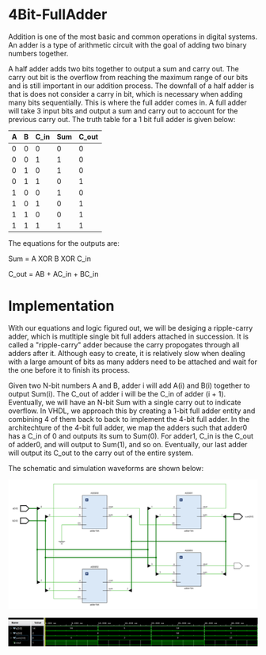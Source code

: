 # 4Bit-FullAdder 

Addition is one of the most basic and common operations in digital systems. An adder is a type of arithmetic circuit with the goal of adding two binary numbers together.

A half adder adds two bits together to output a sum and carry out. The carry out bit is the overflow from reaching the maximum range of our bits and is still important in our addition process. The downfall of a half adder is that is does not consider a carry in bit, which is necessary when adding many bits sequentially. This is where the full adder comes in. A full adder will take 3 input bits and output a sum and carry out to account for the previous carry out. The truth table for a 1 bit full adder is given below:

  | A | B | C_in | Sum | C_out |
  | --- | --- | --- | --- | --- |
  | 0 | 0 | 0 | 0 | 0 |
  | 0 | 0 | 1 | 1 | 0 |
  | 0 | 1 | 0 | 1 | 0 |
  | 0 | 1 | 1 | 0 | 1 |
  | 1 | 0 | 0 | 1 | 0 |
  | 1 | 0 | 1 | 0 | 1 |
  | 1 | 1 | 0 | 0 | 1 |
  | 1 | 1 | 1 | 1 | 1 |

The equations for the outputs are:

  Sum = A XOR B XOR C_in
  
  C_out = AB + AC_in + BC_in

# Implementation

With our equations and logic figured out, we will be desiging a ripple-carry adder, which is mutltiple single bit full adders attached in succession. It is called a "ripple-carry" adder because the carry propogates through all adders after it. Although easy to create, it is relatively slow when dealing with a large amount of bits as many adders need to be attached and wait for the one before it to finish its process.

Given two N-bit numbers A and B, adder i will add A(i) and B(i) together to output Sum(i). The C_out of adder i will be the C_in of adder (i + 1). Eventually, we will have an N-bit Sum with a single carry out to indicate overflow. In VHDL, we approach this by creating a 1-bit full adder entity and combining 4 of them back to back to implement the 4-bit full adder. In the architechture of the 4-bit full adder, we map the adders such that adder0 has a C_in of 0 and outputs its sum to Sum(0). For adder1, C_in is the C_out of adder0, and will output to Sum(1), and so on. Eventually, our last adder will output its C_out to the carry out of the entire system.

The schematic and simulation waveforms are shown below:

![schematic](./imgs/schematic.png)

![waveform](./imgs/waveform.png)
